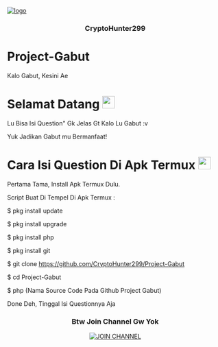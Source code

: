 [![ logo](https://tse1.mm.bing.net/th?id=OIP.zVEALH5MrzJ6P5SUUO8wEAAAAA&pid=Api&P=0&w=235&h=236)](https://github.com/CryptoHunter299/)
<h3 align="center">CryptoHunter299</h3>

# Project-Gabut
Kalo Gabut, Kesini Ae

# Selamat Datang <img src="https://github.com/TheDudeThatCode/TheDudeThatCode/blob/master/Assets/Hi.gif" width="29px">
Lu Bisa Isi Question" Gk Jelas Gt Kalo Lu Gabut :v

Yuk Jadikan Gabut mu Bermanfaat!

# Cara Isi Question Di Apk Termux <img src="https://github.com/TheDudeThatCode/TheDudeThatCode/blob/master/Assets/hmm.gif" width="29px">

Pertama Tama, Install Apk Termux Dulu.

Script Buat Di Tempel Di Apk Termux :

$ pkg install update

$ pkg install upgrade

$ pkg install php

$ pkg install git

$ git clone https://github.com/CryptoHunter299/Project-Gabut

$ cd Project-Gabut

$ php (Nama Source Code Pada Github Project Gabut)

Done Deh, Tinggal Isi Questionnya Aja

<h3 align="center">Btw Join Channel Gw Yok</h3>
<p align="center"><a href="https://t.me/FreeDanaPayment"><img src="https://encrypted-tbn0.gstatic.com/images?q=tbn:ANd9GcTpoOpSncDsgyu3-FSgblxSKsD0_TGlL1KwUA&usqp=CAU" alt="JOIN CHANNEL"/></a></p>

